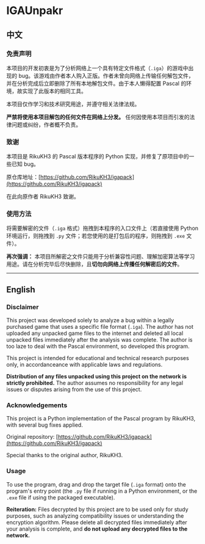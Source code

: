 # IGAUnpakr

## 中文

### 免责声明

本项目的开发初衷是为了分析网络上一个具有特定文件格式（`.iga`）的游戏中出现的 bug。该游戏由作者本人购入正版。作者未曾向网络上传输任何解包文件，并在分析完成后立即删除了所有本地解包文件。由于本人懒得配置 Pascal 的环境，故实现了此版本的相同工具。

本项目仅作学习和技术研究用途，并遵守相关法律法规。

**严禁将使用本项目解包的任何文件在网络上分发。** 任何因使用本项目而引发的法律问题或纠纷，作者概不负责。

### 致谢

本项目是 RikuKH3 的 Pascal 版本程序的 Python 实现，并修复了原项目中的一些已知 bug。

原仓库地址：[https://github.com/RikuKH3/igapack](https://github.com/RikuKH3/igapack)

在此向原作者 RikuKH3 致谢。

### 使用方法

将需要解密的文件（`.iga` 格式）拖拽到本程序的入口文件上（若直接使用 Python 环境运行，则拖拽到 `.py` 文件；若您使用的是打包后的程序，则拖拽到 `.exe` 文件）。

**再次强调：** 本项目所解密之文件只能用于分析兼容性问题、理解加密算法等学习用途。请在分析完毕后尽快删除，且**切勿向网络上传播任何解密后的文件**。

---

## English

### Disclaimer

This project was developed solely to analyze a bug within a legally purchased game that uses a specific file format (`.iga`). The author has not uploaded any unpacked game files to the internet and deleted all local unpacked files immediately after the analysis was complete. The author is too laze to deal with the Pascal environment, so developed this program.

This project is intended for educational and technical research purposes only, in accordanceance with applicable laws and regulations.

**Distribution of any files unpacked using this project on the network is strictly prohibited.** The author assumes no responsibility for any legal issues or disputes arising from the use of this project.

### Acknowledgements

This project is a Python implementation of the Pascal program by RikuKH3, with several bug fixes applied.

Original repository: [https://github.com/RikuKH3/igapack](https://github.com/RikuKH3/igapack)

Special thanks to the original author, RikuKH3.

### Usage

To use the program, drag and drop the target file (`.iga` format) onto the program's entry point (the `.py` file if running in a Python environment, or the `.exe` file if using the packaged executable).

**Reiteration:** Files decrypted by this project are to be used only for study purposes, such as analyzing compatibility issues or understanding the encryption algorithm. Please delete all decrypted files immediately after your analysis is complete, and **do not upload any decrypted files to the network.**
